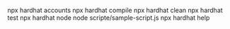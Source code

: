 npx hardhat accounts
npx hardhat compile
npx hardhat clean
npx hardhat test
npx hardhat node
node scripte/sample-script.js
npx hardhat help
